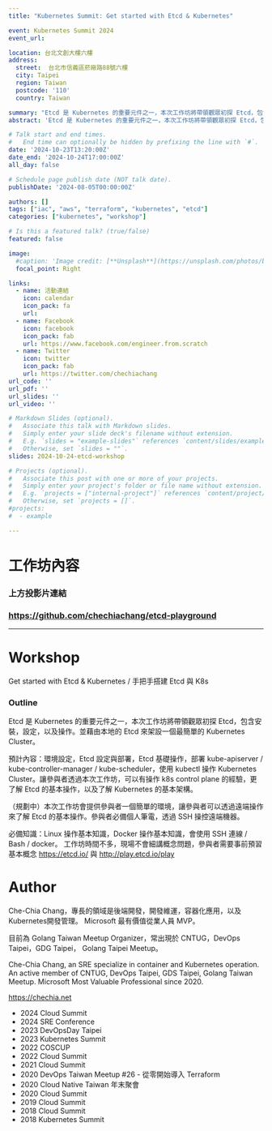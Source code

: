 ```yaml
---
title: "Kubernetes Summit: Get started with Etcd & Kubernetes"

event: Kubernetes Summit 2024
event_url: 

location: 台北文創大樓六樓
address:
  street:  台北市信義區菸廠路88號六樓
  city: Taipei
  region: Taiwan
  postcode: '110'
  country: Taiwan

summary: "Etcd 是 Kubernetes 的重要元件之一，本次工作坊將帶領觀眾初探 Etcd，包含安裝，設定，以及操作。並藉由本地的 Etcd 來架設一個最簡單的 Kubernetes Cluster。工作坊內容請見投影片"
abstract: 'Etcd 是 Kubernetes 的重要元件之一，本次工作坊將帶領觀眾初探 Etcd，包含安裝，設定，以及操作。並藉由本地的 Etcd 來架設一個最簡單的 Kubernetes Cluster。預計內容：環境設定，Etcd 設定與部署，Etcd 基礎操作，部署 kube-apiserver / kube-controller-manager / kube-scheduler，使用 kubectl 操作 Kubernetes Cluster。讓參與者透過本次工作坊，可以有操作 k8s control plane 的經驗，更了解 Etcd 的基本操作，以及了解 Kubernetes 的基本架構。'

# Talk start and end times.
#   End time can optionally be hidden by prefixing the line with `#`.
date: '2024-10-23T13:20:00Z'
date_end: '2024-10-24T17:00:00Z'
all_day: false

# Schedule page publish date (NOT talk date).
publishDate: '2024-08-05T00:00:00Z'

authors: []
tags: ["iac", "aws", "terraform", "kubernetes", "etcd"]
categories: ["kubernetes", "workshop"]

# Is this a featured talk? (true/false)
featured: false

image:
  #caption: 'Image credit: [**Unsplash**](https://unsplash.com/photos/bzdhc5b3Bxs)'
  focal_point: Right

links:
  - name: 活動連結
    icon: calendar
    icon_pack: fa
    url: 
  - name: Facebook
    icon: facebook
    icon_pack: fab
    url: https://www.facebook.com/engineer.from.scratch
  - name: Twitter
    icon: twitter
    icon_pack: fab
    url: https://twitter.com/chechiachang
url_code: ''
url_pdf: ''
url_slides: ''
url_video: ''

# Markdown Slides (optional).
#   Associate this talk with Markdown slides.
#   Simply enter your slide deck's filename without extension.
#   E.g. `slides = "example-slides"` references `content/slides/example-slides.md`.
#   Otherwise, set `slides = ""`.
slides: 2024-10-24-etcd-workshop

# Projects (optional).
#   Associate this post with one or more of your projects.
#   Simply enter your project's folder or file name without extension.
#   E.g. `projects = ["internal-project"]` references `content/project/deep-learning/index.md`.
#   Otherwise, set `projects = []`.
#projects:
#  - example

---
```


# 工作坊內容

### 上方投影片連結

### https://github.com/chechiachang/etcd-playground

---

# Workshop

Get started with Etcd & Kubernetes / 手把手搭建 Etcd 與 K8s

### Outline

Etcd 是 Kubernetes 的重要元件之一，本次工作坊將帶領觀眾初探 Etcd，包含安裝，設定，以及操作。並藉由本地的 Etcd 來架設一個最簡單的 Kubernetes Cluster。

預計內容：環境設定，Etcd 設定與部署，Etcd 基礎操作，部署 kube-apiserver / kube-controller-manager / kube-scheduler，使用 kubectl 操作 Kubernetes Cluster。讓參與者透過本次工作坊，可以有操作 k8s control plane 的經驗，更了解 Etcd 的基本操作，以及了解 Kubernetes 的基本架構。

（規劃中）本次工作坊會提供參與者一個簡單的環境，讓參與者可以透過遠端操作來了解 Etcd 的基本操作。參與者必備個人筆電，透過 SSH 操控遠端機器。

必備知識：Linux 操作基本知識，Docker 操作基本知識，會使用 SSH 連線 / Bash / docker。
工作坊時間不多，現場不會細講概念問題，參與者需要事前預習基本概念 https://etcd.io/ 與 http://play.etcd.io/play

# Author

Che-Chia Chang，專長的領域是後端開發，開發維運，容器化應用，以及Kubernetes開發管理。
Microsoft 最有價值從業人員 MVP。

目前為 Golang Taiwan Meetup Organizer，常出現於 CNTUG，DevOps Taipei，GDG Taipei， Golang Taipei Meetup。

Che-Chia Chang, an SRE specialize in container and Kubernetes operation. An active member of CNTUG, DevOps Taipei, GDS Taipei, Golang Taiwan Meetup.
Microsoft Most Valuable Professional since 2020.

https://chechia.net

- 2024 Cloud Summit
- 2024 SRE Conference
- 2023 DevOpsDay Taipei
- 2023 Kubernetes Summit
- 2022 COSCUP
- 2022 Cloud Summit
- 2021 Cloud Summit
- 2020 DevOps Taiwan Meetup #26 - 從零開始導入 Terraform
- 2020 Cloud Native Taiwan 年末聚會
- 2020 Cloud Summit
- 2019 Cloud Summit
- 2018 Cloud Summit
- 2018 Kubernetes Summit
